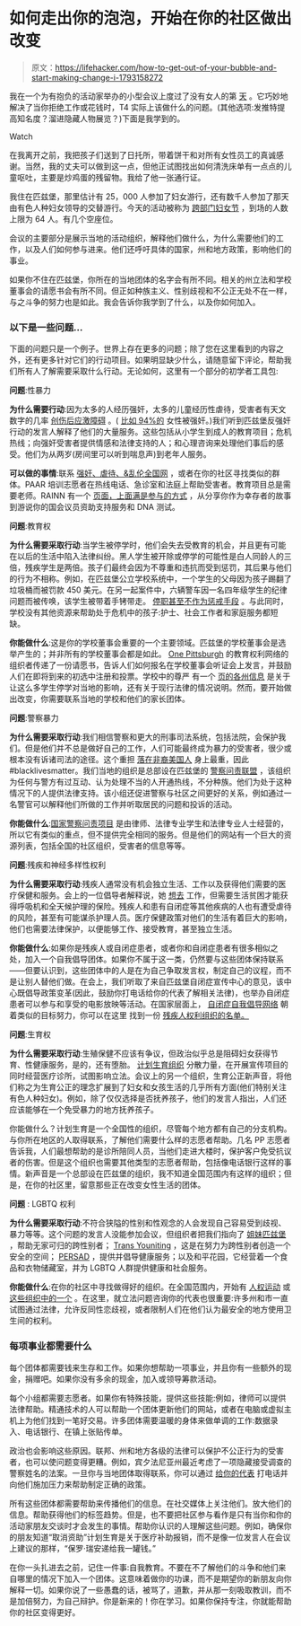 # 如何走出你的泡泡，开始在你的社区做出改变

> 原文：<https://lifehacker.com/how-to-get-out-of-your-bubble-and-start-making-change-i-1793158272>

我在一个为有抱负的活动家举办的小型会议上度过了没有女人的第 [天](https://www.womensmarch.com/womensday/) 。它巧妙地解决了当你拒绝工作或花钱时，T4 实际上该做什么的问题。(其他选项:发推特提高知名度？溜进隐藏人物展览？)下面是我学到的。

Watch

在我离开之前，我把孩子们送到了日托所，带着饼干和对所有女性员工的真诚感谢。当然，我的丈夫可以做到这一点，但他正试图找出如何清洗床单有一点点的儿童呕吐，主要是炒鸡蛋的残留物。我给了他一张通行证。

我住在匹兹堡，那里估计有 25，000 人参加了妇女游行，还有数千人参加了那天由有色人种妇女领导的交替游行。今天的活动被称为 [跨部门妇女节](https://www.facebook.com/events/172722813231875/) ，到场的人数上限为 64 人。有几个空座位。

会议的主要部分是展示当地的活动组织，解释他们做什么，为什么需要他们的工作，以及人们如何参与进来。他们还呼吁具体的国家，州和地方政策，影响他们的事业。

如果你不住在匹兹堡，你所在的当地团体的名字会有所不同。相关的州立法和学校董事会的请愿书会有所不同。但正如种族主义、性别歧视和不公正无处不在一样，与之斗争的努力也是如此。我会告诉你我学到了什么，以及你如何加入。

### 以下是一些问题...

下面的问题只是一个例子。世界上存在更多的问题；除了您在这里看到的内容之外，还有更多针对它们的行动项目。如果明显缺少什么，请随意留下评论，帮助我们所有人了解需要采取什么行动。无论如何，这里有一个部分的初学者工具包:

**问题**:性暴力

**为什么需要行动**:因为太多的人经历强奸，太多的儿童经历性虐待，受害者有天文数字的几率 [创伤后应激障碍](https://www.nimh.nih.gov/health/topics/post-traumatic-stress-disorder-ptsd/) 。( [比如 94%的](https://www.rainn.org/statistics/victims-sexual-violence) 女性被强奸。)我们听到匹兹堡反强奸行动的发言人解释了他们的大量服务。这些包括从小学生到成人的教育项目；危机热线；向强奸受害者提供情感和法律支持的人；和心理咨询来处理他们事后的感受。他们为从两岁(房间里可以听到喘息声)到老年人服务。

**可以做的事情**:联系 [强奸、虐待、&乱伦全国网](https://www.rainn.org/) ，或者在你的社区寻找类似的群体。PAAR 培训志愿者在热线电话、急诊室和法庭上帮助受害者。教育项目总是需要老师。RAINN 有一个 [页面，上面满是参与的方式](https://www.rainn.org/get-involved) ，从分享你作为幸存者的故事到游说你的国会议员资助支持服务和 DNA 测试。

**问题**:教育权

**为什么需要采取行动**:当学生被停学时，他们会失去受教育的机会，并且更有可能在以后的生活中陷入法律纠纷。黑人学生被开除或停学的可能性是白人同龄人的三倍，残疾学生是两倍。孩子们最终会因为不尊重和违抗而受到惩罚，其后果与他们的行为不相称。例如，在匹兹堡公立学校系统中，一个学生的父母因为孩子踢翻了垃圾桶而被罚款 450 美元。在另一起案件中，六辆警车因一名四年级学生的纪律问题而被传唤，该学生被带着手铐带走。 [停职甚至不作为惩戒手段](https://www.bostonglobe.com/magazine/2014/12/21/school-suspensions-don-work-time-for-something-better/kXQMRlfBWccB8hPduwoHTK/story.html) 。与此同时，学校没有其他资源来帮助处于危机中的孩子:护士、社会工作者和家庭服务都短缺。

**你能做什么**:这是你的学校董事会重要的一个主要领域。匹兹堡的学校董事会是选举产生的；并非所有的学校董事会都是如此。 [One Pittsburgh](http://www.onepittsburgh.org/) 的教育权利网络的组织者传递了一份请愿书，告诉人们如何报名在学校董事会听证会上发言，并鼓励人们在即将到来的初选中注册和投票。学校中的尊严 有一个 [页的各州信息](http://www.dignityinschools.org/resource-by-state) 是关于让这么多学生停学对当地的影响，还有关于现行法律的情况说明。然而，要开始做出改变，你需要联系当地的学校和他们的家长团体。

**问题**:警察暴力

**为什么需要采取行动**:我们相信警察和更大的刑事司法系统，包括法院，会保护我们。但是他们并不总是做好自己的工作，人们可能最终成为暴力的受害者，很少或根本没有诉诸司法的途径。这个重担 [落在非裔美国人](https://journalistsresource.org/studies/government/criminal-justice/police-reasonable-force-brutality-race-research-review-statistics) 身上最重，因此#blacklivesmatter。我们当地的组织是总部设在匹兹堡的 [警察问责联盟](http://apapgh.org/) ，该组织为任何与警方有过互动、认为处理不当的人开通热线，不分种族。他们为处于这种情况下的人提供法律支持。该小组还促进警察与社区之间更好的关系，例如通过一名警官可以解释他们所做的工作并听取居民的问题和投诉的活动。

**你能做什么**:[国家警察问责项目](https://www.nlg-npap.org/) 是由律师、法律专业学生和法律专业人士经营的，所以它有类似的重点，但不提供完全相同的服务。但是他们的网站有一个巨大的资源列表，包括全国的社区组织，受害者的信息等等。

**问题**:残疾和神经多样性权利

**为什么需要采取行动**:残疾人通常没有机会独立生活、工作以及获得他们需要的医疗保健和服务。会上的一位倡导者解释说，她 [想去](http://www.iwanttoworkpa.org/) 工作，但需要生活贫困才能获得呼吸机和全天候护理的保险。残疾人和患有自闭症等其他疾病的人也有遭受虐待的风险，甚至有可能谋杀护理人员。医疗保健政策对他们的生活有着巨大的影响，他们也需要法律保护，以便能够工作、接受教育，甚至独立生活。

**你能做什么**:如果你是残疾人或自闭症患者，或者你和自闭症患者有很多相似之处，加入一个自我倡导团体。如果你不属于这一类，仍然要与这些团体保持联系——但要认识到，这些团体中的人是在为自己争取发言权，制定自己的议程，而不是让别人替他们做。在会上，我们听取了来自匹兹堡自闭症宣传中心的意见，该中心既倡导政策变革(因此，鼓励你打电话给你的代表了解相关法律)，也举办自闭症患者可以参与和享受的电影放映等活动。在国家层面上， [自闭症自我倡导网络](http://autisticadvocacy.org/) 朝着类似的目标努力，你可以在这里 找到一份 [残疾人权利组织的名单。](https://en.wikipedia.org/wiki/List_of_disability_rights_organizations)

**问题**:生育权

**为什么需要采取行动**:生殖保健不应该有争议，但政治似乎总是阻碍妇女获得节育、性健康服务，是的，还有堕胎。 [计划生育组织](https://www.plannedparenthood.org/) 分散力量，在开展宣传项目的同时经营医疗诊所，试图影响立法。会议上的另一个组织，生育公正新声音，将他们称之为生育公正的理念扩展到了妇女和女孩生活的几乎所有方面(他们特别关注有色人种妇女)。例如，除了仅仅选择是否抚养孩子，他们的发言人指出，人们还应该能够在一个免受暴力的地方抚养孩子。

你能做什么？计划生育是一个全国性的组织，尽管每个地方都有自己的分支机构。与你所在地区的人取得联系，了解他们需要什么样的志愿者帮助。几名 PP 志愿者告诉我，人们最想帮助的是诊所陪同人员，当他们走进大楼时，保护客户免受抗议者的伤害。但是这个组织也需要其他类型的志愿者帮助，包括像电话银行这样的事情。新声音是一个总部设在匹兹堡的组织，我不知道全国范围内有这样的组织；但是，在你的社区里，留意那些正在改变女性生活的团体。

**问题** : LGBTQ 权利

**为什么需要采取行动**:不符合狭隘的性别和性观念的人会发现自己容易受到歧视、暴力等等。这个问题的发言人没能参加会议，但组织者把我们指向了 [姐妹匹兹堡](https://www.facebook.com/sistersPGH/) ，帮助无家可归的跨性别者； [Trans Youniting](https://www.facebook.com/pg/TransYOUniting/about/?ref=page_internal) ，这是在努力为跨性别者创造一个安全的空间； [PERSAD](https://persadcenter.org/) ，提供并倡导健康服务；以及和平花园，它经营着一个食品和衣物储藏室，并为 LGBTQ 人群提供健康和社会服务。

**你能做什么**:在你的社区中寻找做得好的组织。在全国范围内，开始有 [人权运动](https://www.facebook.com/pg/TransYOUniting/about/?ref=page_internal) 或 [这些组织中的一个](https://en.wikipedia.org/wiki/List_of_LGBT_rights_organizations_in_the_United_States) 。在这里，就立法问题咨询你的代表也很重要:许多州和市一直试图通过法律，允许反同性恋歧视，或者限制人们在他们认为最安全的地方使用卫生间的权利。

### 每项事业都需要什么

每个团体都需要钱来生存和工作。如果你想帮助一项事业，并且你有一些额外的现金，捐赠吧。如果你没有多余的现金，加入或领导筹款活动。

每个小组都需要志愿者。如果你有特殊技能，提供这些技能:例如，律师可以提供法律帮助。精通技术的人可以帮助一个团体更新他们的网站，或者在电脑或虚拟主机上为他们找到一笔好交易。许多团体需要温暖的身体来做单调的工作:数据录入、电话银行、在镇上张贴传单。

政治也会影响这些原因。联邦、州和地方各级的法律可以保护不公正行为的受害者，也可以使问题变得更糟。例如，宾夕法尼亚州最近考虑了一项隐藏接受调查的警察姓名的法案。一旦你与当地团体取得联系，你可以通过 [给你的代表](http://lifehacker.com/how-to-make-your-voice-heard-in-politics-between-electi-1791424641) 打电话并向他们施加压力来帮助制定正确的政策。

所有这些团体都需要帮助来传播他们的信息。在社交媒体上关注他们。放大他们的信息。帮助获得他们的标签趋势。但是，也不要把社区参与看作是只有当你和你的活动家朋友交谈时才会发生的事情。帮助你认识的人理解这些问题。例如，确保你的朋友知道“取消资助”计划生育是关于医疗补助报销，而不是像一位发言人在会议上建议的那样，“保罗·瑞安递给我一罐钱。”

在你一头扎进去之前，记住一件事:自我教育。不要在不了解他们的斗争和他们来自哪里的情况下加入一个团体。这意味着做你的功课，而不是期望你的新朋友向你解释一切。如果你说了一些愚蠢的话，被骂了，道歉，并从那一刻吸取教训，而不是加倍努力，为自己辩护。你是新来的！你在学习。如果你保持专注，你就能帮助你的社区变得更好。